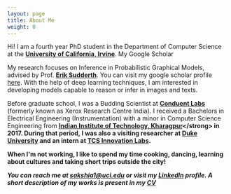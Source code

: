 ```yaml
---
layout: page
title: About Me
weight: 0
---
```


Hi! I am a fourth year PhD student in the Department of Computer Science at the <strong> [University of California, Irvine](https://www.ics.uci.edu/)</strong>. My Google Scholar

My research focuses on Inference in Probabilistic Graphical Models, advised by Prof. <strong> [Erik Sudderth](https://www.ics.uci.edu/~sudderth/)</strong>. You can visit my google scholar profile [here](https://scholar.google.com/citations?hl=en&user=uG2w1coAAAAJ). With the help of deep learning techniques, I am interested in developing models capable to reason or infer in images and texts.

Before graduate school, I was a Budding Scientist at <strong>[Conduent Labs](https://www.conduent.com/innovation/)</strong> (formerly known as Xerox Research Centre India). I received a Bachelors in Electrical Engineering (Instrumentation) with a minor in Computer Science Engineering from <strong> [Indian Institute of Technology, Kharagpur]([http://www.iitkgp.ac.in/](http://www.ee.iitkgp.ac.in/))</strong> in 2017. During that period, I was also a visiting researcher at <strong>[Duke University](https://hal.pratt.duke.edu/)</strong> and an intern at <strong>[TCS Innovation Labs](https://www.tcs.com/research-and-innovation)</strong>.

When I'm not working, I like to spend my time cooking, dancing, learning about cultures and taking short trips outside the city!

<i>You can reach me at <strong>sakshia1@uci.edu</strong> or visit my [LinkedIn](https://www.linkedin.com/in/sakshi-agarwal-6a8b6186) profile. A short description of my works is present in my [CV](pub-CV.pdf) </i>


<font size="-1">
  </font>
